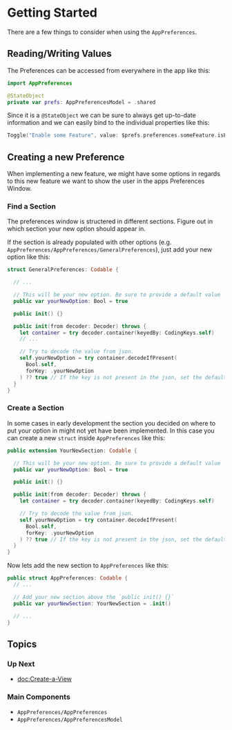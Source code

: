 # Getting Started

There are a few things to consider when using the ``AppPreferences``.

## Reading/Writing Values

The Preferences can be accessed from everywhere in the app like this:

```swift
import AppPreferences

@StateObject
private var prefs: AppPreferencesModel = .shared
```

Since it is a `@StateObject` we can be sure to always get up-to-date information and we can easily bind to the individual properties like this:

```swift
Toggle("Enable some Feature", value: $prefs.preferences.someFeature.isEnabled)
```

## Creating a new Preference

When implementing a new feature, we might have some options in regards to this new feature we want to show the user in the apps Preferences Window.

### Find a Section

The preferences window is structered in different sections. Figure out in which section your new option should appear in.

If the section is already populated with other options (e.g. ``AppPreferences/AppPreferences/GeneralPreferences``), just add your new option like this:

```swift
struct GeneralPreferences: Codable {

  // ...

  // This will be your new option. Be sure to provide a default value
  public var yourNewOption: Bool = true

  public init() {}

  public init(from decoder: Decoder) throws {
    let container = try decoder.container(keyedBy: CodingKeys.self)
    // ...

    // Try to decode the value from json.
    self.yourNewOption = try container.decodeIfPresent(
      Bool.self, 
      forKey: .yourNewOption
    ) ?? true // If the key is not present in the json, set the default value
  }
}
```

### Create a Section

In some cases in early development the section you decided on where to put your option in might not yet have been implemented. In this
case you can create a new `struct` inside ``AppPreferences`` like this:

```swift
public extension YourNewSection: Codable {

  // This will be your new option. Be sure to provide a default value
  public var yourNewOption: Bool = true

  public init() {}

  public init(from decoder: Decoder) throws {
    let container = try decoder.container(keyedBy: CodingKeys.self)

    // Try to decode the value from json.
    self.yourNewOption = try container.decodeIfPresent(
      Bool.self, 
      forKey: .yourNewOption
    ) ?? true // If the key is not present in the json, set the default value
  }
}
```

Now lets add the new section to ``AppPreferences`` like this:

```swift
public struct AppPreferences: Codable {
  // ...

  // Add your new section above the `public init() {}`
  public var yourNewSection: YourNewSection = .init()

  // ...
}
```

## Topics

### Up Next

- <doc:Create-a-View>

### Main Components

- ``AppPreferences/AppPreferences``
- ``AppPreferences/AppPreferencesModel``
